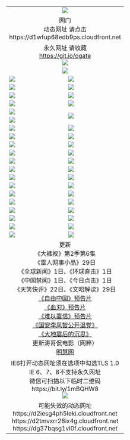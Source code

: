 ﻿<table>
  <tr></tr>
  <tr><td colspan=2 align=center><img src="https://cloud.githubusercontent.com/assets/11880933/13434984/f430fae2-e012-11e5-814f-c2df1e82b247.jpg" /></td></tr>
  <tr><td colspan=2 align=center>网门<br>动态网址 请点击
<br>https://d1wfup68edb9ps.cloudfront.net
    </td>
  </tr>
  <tr>
    <td colspan=2 align=center>永久网址 请收藏<br/><a href="https://git.io/ogate" target="_blank">https://git.io/ogate</a><br/><a href="https://d1wfup68edb9ps.cloudfront.net/Up/0WMGDL2.png" target="_blank"><img src="https://d1wfup68edb9ps.cloudfront.net/Up/0WMGD2.png"/></a></td>
    <!--td align=center>临时网址 微信用<br/><a href="https://bit.ly/1mBQHW8" target="_blank">https://bit.ly/1mBQHW8</a><br/><a href="https://d1wfup68edb9ps.cloudfront.net/Up/0WMGDL3.png" target="_blank"><img src="https://d1wfup68edb9ps.cloudfront.net/Up/0WMGD3.png"/></a></td-->
  </tr>
  <tr>
    <td colspan=2 align=center><a href="https://d1wfup68edb9ps.cloudfront.net/ogUP.aspx?name=0oGate.apk" target="_blank"><img src="https://d1wfup68edb9ps.cloudfront.net/Up/0WMAZ.jpg" /></a></td>
  </tr>
  <tr>
    <td><a href="https://d1wfup68edb9ps.cloudfront.net/ogNice.aspx" target="_blank"><img src="https://d1wfup68edb9ps.cloudfront.net/Up/0WCYY.jpg" /></a></td>
    <td><a href="https://d1wfup68edb9ps.cloudfront.net/onCO.aspx?ob=600%E4%BA%8B%E7%89%A9&op=%E5%A2%9E%E5%88%A0%E6%94%B9&args=WH1~%23%E7%B1%BB%E5%9E%8B6%E6%96%B0%E9%97%BB%7c%23%E7%B1%BB%E5%9E%8B6%E8%AF%84%E8%AE%BA&mode=" target="_blank"><img src="https://d1wfup68edb9ps.cloudfront.net/Up/0WZTT.jpg" /></a></td> 
  </tr>
  <tr>
    <td><a href="https://d1wfup68edb9ps.cloudfront.net/ogDY.aspx" target="_blank"><img src="https://d1wfup68edb9ps.cloudfront.net/Up/0FK.jpg" /></a></td>
    <td><a href="https://d1wfup68edb9ps.cloudfront.net/ogST.aspx" target="_blank"><img src="https://d1wfup68edb9ps.cloudfront.net/Up/0ST.jpg" /></a></td> 
  </tr>
  <tr>
    <!--td rowspan=2><a href="https://d1wfup68edb9ps.cloudfront.net/ogUP.aspx?name=WJ.mp4&count=T:1,480P:1" target="_blank"><img src="https://d1wfup68edb9ps.cloudfront.net/Up/WJ.jpg" /></a></td-->
    <td><a href="https://d1wfup68edb9ps.cloudfront.net/ogUP.aspx?name=11DKC.mp4&count=T:2,2:6,1:16" target="_blank"><img src="https://d1wfup68edb9ps.cloudfront.net/Up/11DKC.jpg" /></a></td> 
    <td><div><a href="https://d1wfup68edb9ps.cloudfront.net/ogUP.aspx?name=LRWS.mp4&count=7B:8,6B:44,5A:10,5B:35,4A:14,4B:19,3A:10,3B:26,2A:16,2B:21,1A:23,1B:29&current=7B:8" target="_blank"><img src="https://d1wfup68edb9ps.cloudfront.net/Up/LRWS.jpg" /></a></td>
   </tr>
  <tr>
    <td><a href="https://d1wfup68edb9ps.cloudfront.net/ogUP.aspx?name=LRSH.mp4&count=W:13,2:10" target="_blank"><img src="https://d1wfup68edb9ps.cloudfront.net/Up/LRSH.jpg" /></a></td>
    <td><a href="https://d1wfup68edb9ps.cloudfront.net/ogUP.aspx?name=BYWXY.mp4" target="_blank"><img src="https://d1wfup68edb9ps.cloudfront.net/Up/BYWXY.jpg" /></a></td>
  </tr>
  <tr>
    <td><a href="https://d1wfup68edb9ps.cloudfront.net/ogUP.aspx?name=JQR.mp4&count=2" target="_blank"><img src="https://d1wfup68edb9ps.cloudfront.net/Up/JQR.jpg" /></a></td>   
    <td rowspan=2><a href="https://d1wfup68edb9ps.cloudfront.net/ogUP.aspx?name=JP.mp4&count=9" target="_blank"><img src="https://d1wfup68edb9ps.cloudfront.net/Up/JP.jpg" /></td>
  </tr>
  <tr>
    <td><a href="https://d1wfup68edb9ps.cloudfront.net/ogUP.aspx?name=WH.mp4" target="_blank"><img src="https://d1wfup68edb9ps.cloudfront.net/Up/WH.jpg" /></a></td>
  </tr>
  <tr>
    <td><a href="https://d1wfup68edb9ps.cloudfront.net/ogUP.aspx?name=SSZJ.mp4&count=SP:6,480P:8" target="_blank"><img src="https://d1wfup68edb9ps.cloudfront.net/Up/SSZJ.jpg" /></a></td>
    <td><a href="https://d1wfup68edb9ps.cloudfront.net/ogUP.aspx?name=ZY.mp4&count=2015:16" target="_blank"><img src="https://d1wfup68edb9ps.cloudfront.net/Up/ZY.jpg" /></a</td>
  </tr>
  <tr>
    <td><a href="https://d1wfup68edb9ps.cloudfront.net/ogUP.aspx?name=XTFY.mp4&count=B:2,A:24" target="_blank"><img src="https://d1wfup68edb9ps.cloudfront.net/Up/XTFY.jpg" /></a></td>
    <td><a href="https://d1wfup68edb9ps.cloudfront.net/ogUP.aspx?name=1XQK.mp4&count=13" target="_blank"><img src="https://d1wfup68edb9ps.cloudfront.net/Up/1XQK.jpg" /></a</td>
  </tr>
  <tr>
    <td><a href="https://d1wfup68edb9ps.cloudfront.net/ogUP.aspx?name=1LYF.mp4&count=2" target="_blank"><img src="https://d1wfup68edb9ps.cloudfront.net/Up/1LYF0.jpg" /></a></td>
    <td><a href="https://d1wfup68edb9ps.cloudfront.net/ogUP.aspx?name=1ZGC.mp4&count=6" target="_blank"><img src="https://d1wfup68edb9ps.cloudfront.net/Up/1ZGC0.jpg" /></a></td>
  </tr>
  <tr>
    <td><a href="https://d1wfup68edb9ps.cloudfront.net/ogUP.aspx?name=1ZKM.mp4&count=3&current=3" target="_blank"><img src="https://d1wfup68edb9ps.cloudfront.net/Up/1ZKM0.jpg" /></a></td>  
    <td><a href="https://d1wfup68edb9ps.cloudfront.net/ogUP.aspx?name=1WWY.mp4&count=6&current=6" target="_blank"><img src="https://d1wfup68edb9ps.cloudfront.net/Up/1WWY0.jpg" /></a></td>
  </tr>
  <tr>
    <td><a href="https://d1wfup68edb9ps.cloudfront.net/ogUP.aspx?name=10JGY.mp4&count=3" target="_blank"><img src="https://d1wfup68edb9ps.cloudfront.net/Up/10JGY0.jpg" /></a></td>
    <td><a href="https://d1wfup68edb9ps.cloudfront.net/ogUP.aspx?name=10CYS.mp4&count=2" target="_blank"><img src="https://d1wfup68edb9ps.cloudfront.net/Up/10CYS0.jpg" /></a></td>
  </tr>
  <tr>
    <td><a href="https://d1wfup68edb9ps.cloudfront.net/ogUP.aspx?name=4SQQ.mp4&count=201603:1,201602:20,201601:21&current=201603:1" target="_blank"><img src="https://d1wfup68edb9ps.cloudfront.net/Up/4SQQ0.jpg"/></a></td>
    <td><a href="https://d1wfup68edb9ps.cloudfront.net/ogUP.aspx?name=4SHQ.mp4&count=201603:1,201602:27,201601:28&current=201603:1" target="_blank"><img src="https://d1wfup68edb9ps.cloudfront.net/Up/4SHQ0.jpg"/></a></td>
  </tr>
  <tr>
    <td><a href="https://d1wfup68edb9ps.cloudfront.net/ogUP.aspx?name=4SZG.mp4&count=201603:1,201602:21,201601:23&current=201603:1" target="_blank"><img src="https://d1wfup68edb9ps.cloudfront.net/Up/4SZG0.jpg"/></a></td>
    <td><a href="https://d1wfup68edb9ps.cloudfront.net/ogUP.aspx?name=4SDJ.mp4&count=201603A:1,201603B:1,201602A:24,201602B:7,201601A:48,201601B:6&current=201603A:1" target="_blank"><img src="https://d1wfup68edb9ps.cloudfront.net/Up/4SDJ0.jpg"/></a></td>
  </tr>
  <tr>
    <td><a href="https://d1wfup68edb9ps.cloudfront.net/ogUP.aspx?name=4CTX.mp4&count=201602:3,201601:4&current=201602:3" target="_blank"><img src="https://d1wfup68edb9ps.cloudfront.net/Up/4CTX0.jpg"/></a></td>
    <td><a href="https://d1wfup68edb9ps.cloudfront.net/ogUP.aspx?name=4CWZ.mp4&count=201602:4,201601:4&current=201602:4" target="_blank"><img src="https://d1wfup68edb9ps.cloudfront.net/Up/4CWZ0.jpg"/></a></td>
  </tr>
  <tr>
    <td><a href="https://d1wfup68edb9ps.cloudfront.net/onUP.aspx?name=https://dwsfx5awq5vcc.cloudfront.net/" target="_blank"><img src="https://d1wfup68edb9ps.cloudfront.net/Up/0DTW.jpg"/></a></td>
    <td><a href="https://d1wfup68edb9ps.cloudfront.net/onUP.aspx?name=https://d240ns8up8earz.cloudfront.net/acenter/" target="_blank"><img src="https://d1wfup68edb9ps.cloudfront.net/Up/0TDW.jpg" /></a></td>
  </tr>
  <tr>
    <td><a href="https://d1wfup68edb9ps.cloudfront.net/onUP.aspx?name=https://d4508d6vomz2p.cloudfront.net/gb/nsc413.htm" target="_blank"><img src="https://d1wfup68edb9ps.cloudfront.net/Up/0DJY.jpg" /></a></td>
    <td><a href="https://d1wfup68edb9ps.cloudfront.net/onUP.aspx?name=https://d3bxwq7vzudb5l.cloudfront.net/xtr/gb/prog204.html" target="_blank"><img src="https://d1wfup68edb9ps.cloudfront.net/Up/0XTR.jpg" /></a></td>
  </tr>
  <tr>
    <td><a href="https://d1wfup68edb9ps.cloudfront.net/onUP.aspx?name=https://d3aj00iefsmfgc.cloudfront.net/" target="_blank"><img src="https://d1wfup68edb9ps.cloudfront.net/Up/0MHW.jpg" /></a></td>
    <td><a href="https://d1wfup68edb9ps.cloudfront.net/onUP.aspx?name=https://d1lcj91uv80klr.cloudfront.net/" target="_blank"><img src="https://d1wfup68edb9ps.cloudfront.net/Up/0ZJW.jpg" /></a></td>
  </tr>
  <tr>
    <td><a href="https://d1wfup68edb9ps.cloudfront.net/ogUP.aspx?name=0FG.zip" target="_blank"><img src="https://d1wfup68edb9ps.cloudfront.net/Up/0FG.jpg" /></a></td>
    <td><a href="https://d1wfup68edb9ps.cloudfront.net/ogUP.aspx?name=0FGA.apk" target="_blank"><img src="https://d1wfup68edb9ps.cloudfront.net/Up/0FGA.jpg" /></a></td>
  </tr>
  <tr>
    <td><a href="https://d1wfup68edb9ps.cloudfront.net/ogUP.aspx?name=0U.zip" target="_blank"><img src="https://d1wfup68edb9ps.cloudfront.net/Up/0U.jpg" /></a></td>
    <td><a href="https://d1wfup68edb9ps.cloudfront.net/ogUP.aspx?name=0UA.apk" target="_blank"><img src="https://d1wfup68edb9ps.cloudfront.net/Up/0UA.jpg" /></a></td>
  </tr>
  <tr>
    <td><a href="https://d1wfup68edb9ps.cloudfront.net/ogUP.aspx?name=0iPPOTV.zip" target="_blank"><img src="https://d1wfup68edb9ps.cloudfront.net/Up/0iPPOTV.jpg" /></a></td>
    <td><a href="https://d1wfup68edb9ps.cloudfront.net/ogUP.aspx?name=0iNTD.apk" target="_blank"><img src="https://d1wfup68edb9ps.cloudfront.net/Up/0iNTD.jpg" /></a></td>
  </tr>
  <tr>
    <td colspan=2 align=center>更新<br>
      《大裤衩》第2季第6集<br>
      《雷人网事小品》29日<br>
      《全球新闻》1日、《环球直击》1日<br>
      《中国禁闻》1日、《今日点击》1日<br>
      《天笑快评》22日、《文昭解读》29日<br>
      <a href="https://d1wfup68edb9ps.cloudfront.net/ogUP.aspx?name=11ZYZG0.mp4" target="_blank">《自由中国》预告片</a><br>
      <a href="https://d1wfup68edb9ps.cloudfront.net/ogUP.aspx?name=11XR.mp4" target="_blank">《血刃》预告片</a><br>
      <a href="https://d1wfup68edb9ps.cloudfront.net/ogUP.aspx?name=11NYZX.mp4&count=2" target="_blank">《难以置信》预告片</a><br>
      <a href="https://d1wfup68edb9ps.cloudfront.net/ogUP.aspx?name=4LFZ.mp4" target="_blank">《国安李凤智公开退党》</a><br>
      <a href="https://d1wfup68edb9ps.cloudfront.net/ogUP.aspx?name=4DDZHDCS.mp4" target="_blank">《大地震后的沉思》</a><br>
      更新涛哥侃电影（网粹）<br>
      <a href="https://d1wfup68edb9ps.cloudfront.net/onUP.aspx?name=https://www.minghui.org/" target="_blank">明慧网</a></td>
    </td>
  </tr>
  <tr>
    <td colspan=2 align=center>IE6打开动态网址须在选项中勾选TLS 1.0<br/>IE 6、7、8不支持永久网址<br/>
      微信可扫描以下临时二维码<br/>https://bit.ly/1mBQHW8<br/><a href="https://d1wfup68edb9ps.cloudfront.net/Up/0WMGDL3.png" target="_blank"><img src="https://d1wfup68edb9ps.cloudfront.net/Up/0WMGD3.png"/></a><br>
  </tr>
  <tr>
    <td colspan=2 align=center>可能失效的动态网址
<br>https://d2iesg4ph5leki.cloudfront.net
<br>https://d2tmvxrr28ix4g.cloudfront.net
<br>https://dg37bqsg1vl0f.cloudfront.net
    </td>
  </tr>
</table>
